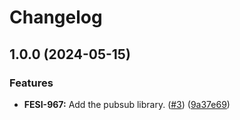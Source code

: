 # Changelog

## 1.0.0 (2024-05-15)


### Features

* **FESI-967:** Add the pubsub library. ([#3](https://github.com/pantheon-systems/go-pkg-lib/issues/3)) ([9a37e69](https://github.com/pantheon-systems/go-pkg-lib/commit/9a37e69651722ee4dd42da81638ca1f281af20de))
